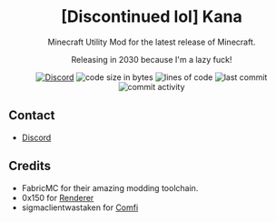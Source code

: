 <h1 align="center">[Discontinued lol] Kana</h1>

<p align="center">Minecraft Utility Mod for the latest release of Minecraft.</p>
<p align="center">Releasing in 2030 because I'm a lazy fuck!</p>

<div align="center">
    <a href="https://discord.gg/Ry2VBVV8GJ"><img src="https://img.shields.io/discord/920967969411051530?logo=discord" alt="Discord"></a>
    <img src="https://img.shields.io/github/languages/code-size/Cypphi/kana-client" alt="code size in bytes"/>
    <img src="https://tokei.rs/b1/github/Cypphi/kana-client" alt="lines of code"/>
    <img src="https://img.shields.io/github/last-commit/Cypphi/kana-client" alt="last commit"/>
    <img src="https://img.shields.io/github/commit-activity/w/Cypphi/kana-client" alt="commit activity"/>
</div>

## Contact
- [Discord](https://discord.gg/Ry2VBVV8GJ)

## Credits
- FabricMC for their amazing modding toolchain.
- 0x150 for [Renderer](https://github.com/0x3C50/Renderer)
- sigmaclientwastaken for [Comfi](https://github.com/sigmaclientwastaken/comfi-client)
